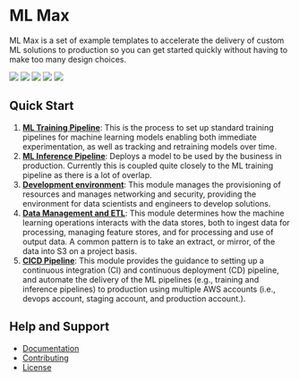 # ML Max

ML Max is a set of example templates to accelerate the delivery of custom ML
solutions to production so you can get started quickly without having to make
too many design choices.

![](https://img.shields.io/badge/License-Apache%202.0-blue.svg)
![](https://img.shields.io/github/workflow/status/awslabs/mlmax/main/main)
![](https://readthedocs.org/projects/mlmax/badge/?version=latest)
![](https://img.shields.io/github/v/release/awslabs/mlmax.svg)
![](https://img.shields.io/badge/code_style-black-000000.svg)

## Quick Start

1. [**ML Training
   Pipeline**](https://github.com/awslabs/mlmax/blob/main/modules/pipeline/):
This is the process to set up standard training pipelines for machine learning
models enabling both immediate experimentation, as well as tracking and
retraining models over time.
2. [**ML Inference
   Pipeline**](https://github.com/awslabs/mlmax/blob/main/modules/pipeline/):
Deploys a model to be used by the business in production. Currently this is
coupled quite closely to the ML training pipeline as there is a lot of overlap.
3. [**Development
   environment**](https://github.com/awslabs/mlmax/blob/main/modules/environment/):
This module manages the provisioning of resources and manages networking and
security, providing the environment for data scientists and engineers to
develop solutions.
4. [**Data Management and
   ETL**](https://github.com/awslabs/mlmax/blob/main/modules/data): This module
determines how the machine learning operations interacts with the data stores,
both to ingest data for processing, managing feature stores, and for processing
and use of output data. A common pattern is to take an extract, or mirror, of
the data into S3 on a project basis.
5. [**CICD
   Pipeline**](https://github.com/awslabs/mlmax/blob/main/modules/cicd/):
This module provides the guidance to setting up a continuous integration (CI)
and continuous deployment (CD) pipeline, and automate the delivery of the ML
pipelines (e.g., training and inference pipelines) to production using multiple AWS
accounts (i.e., devops account, staging account, and production account.).

## Help and Support

* [Documentation](https://mlmax.readthedocs.io/en/latest/index.html#)
* [Contributing](https://github.com/awslabs/mlmax/blob/main/CONTRIBUTING.md)
* [License](https://github.com/awslabs/mlmax/blob/main/LICENSE)
